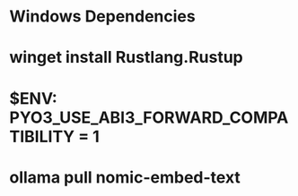 # Windows Dependencies
# winget install Rustlang.Rustup
# $ENV: PYO3_USE_ABI3_FORWARD_COMPATIBILITY = 1
# ollama pull nomic-embed-text